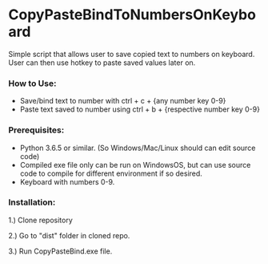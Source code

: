 # CopyPasteBindToNumbersOnKeyboard
Simple script that allows user to save copied text to numbers on keyboard. User can then use hotkey to paste saved values later on. 

### How to Use:
- Save/bind text to number with ctrl + c + {any number key 0-9}
- Paste text saved to number using ctrl + b + {respective number key 0-9}

### Prerequisites:
- Python 3.6.5 or similar. (So Windows/Mac/Linux should can edit source code)
- Compiled exe file only can be run on WindowsOS, but can use source code to compile for different environment if so desired.
- Keyboard with numbers 0-9.

### Installation:
1.) Clone repository

2.) Go to "dist" folder in cloned repo.

3.) Run CopyPasteBind.exe file.
